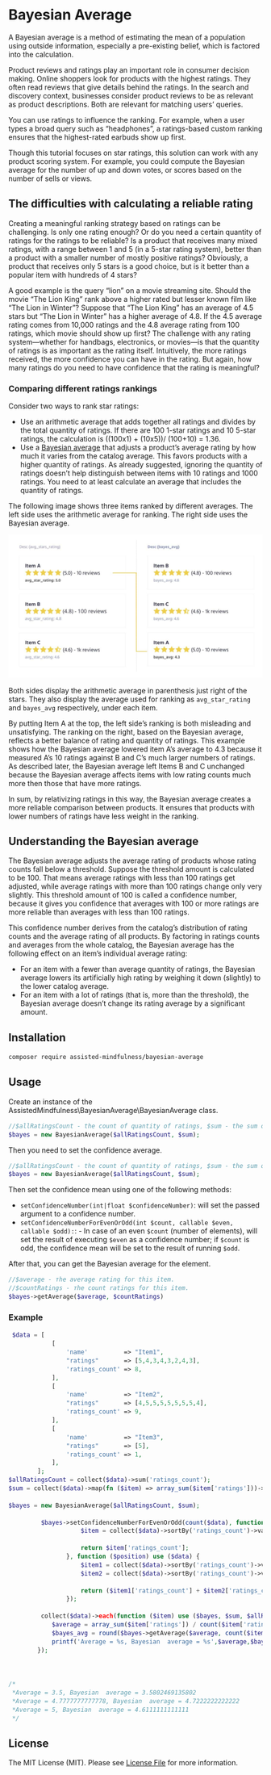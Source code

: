 # Bayesian Average

A Bayesian average is a method of estimating the mean of a population using outside information, especially a pre-existing belief, which is factored into the calculation.


Product reviews and ratings play an important role in consumer decision making. Online shoppers look for products with the highest ratings. They often read reviews that give details behind the ratings. In the search and discovery context, businesses consider product reviews to be as relevant as product descriptions. Both are relevant for matching users’ queries.

You can use ratings to influence the ranking. For example, when a user types a broad query such as “headphones”, a ratings-based custom ranking ensures that the highest-rated earbuds show up first.

Though this tutorial focuses on star ratings, this solution can work with any product scoring system. For example, you could compute the Bayesian average for the number of up and down votes, or scores based on the number of sells or views.


## The difficulties with calculating a reliable rating

Creating a meaningful ranking strategy based on ratings can be challenging. Is only one rating enough? Or do you need a certain quantity of ratings for the ratings to be reliable? Is a product that receives many mixed ratings, with a range between 1 and 5 (in a 5-star rating system), better than a product with a smaller number of mostly positive ratings? Obviously, a product that receives only 5 stars is a good choice, but is it better than a popular item with hundreds of 4 stars?

A good example is the query “lion” on a movie streaming site. Should the movie “The Lion King” rank above a higher rated but lesser known film like “The Lion in Winter”? Suppose that “The Lion King” has an average of 4.5 stars but “The Lion in Winter” has a higher average of 4.8. If the 4.5 average rating comes from 10,000 ratings and the 4.8 average rating from 100 ratings, which movie should show up first?
The challenge with any rating system—whether for handbags, electronics, or movies—is that the quantity of ratings is as important as the rating itself. Intuitively, the more ratings received, the more confidence you can have in the rating. But again, how many ratings do you need to have confidence that the rating is meaningful?


### Comparing different ratings rankings

Consider two ways to rank star ratings:

- Use an arithmetic average that adds together all ratings and divides by the total quantity of ratings. If there are 100 1-star ratings and 10 5-star ratings, the calculation is ((100x1) + (10x5))/ (100+10) = 1.36.
- Use a [Bayesian average](https://en.wikipedia.org/wiki/Bayesian_average) that adjusts a product’s average rating by how much it varies from the catalog average. This favors products with a higher quantity of ratings.
As already suggested, ignoring the quantity of ratings doesn’t help distinguish between items with 10 ratings and 1000 ratings. You need to at least calculate an average that includes the quantity of ratings.

The following image shows three items ranked by different averages. The left side uses the arithmetic average for ranking. The right side uses the Bayesian average.

![image](./images/items.png)


Both sides display the arithmetic average in parenthesis just right of the stars. They also display the average used for ranking as `avg_star_rating` and `bayes_avg` respectively, under each item.

By putting Item A at the top, the left side’s ranking is both misleading and unsatisfying. The ranking on the right, based on the Bayesian average, reflects a better balance of rating and quantity of ratings. This example shows how the Bayesian average lowered item A’s average to 4.3 because it measured A’s 10 ratings against B and C’s much larger numbers of ratings. As described later, the Bayesian average left Items B and C unchanged because the Bayesian average affects items with low rating counts much more then those that have more ratings.

In sum, by relativizing ratings in this way, the Bayesian average creates a more reliable comparison between products. It ensures that products with lower numbers of ratings have less weight in the ranking.



## Understanding the Bayesian average

The Bayesian average adjusts the average rating of products whose rating counts fall below a threshold. Suppose the threshold amount is calculated to be 100. That means average ratings with less than 100 ratings get adjusted, while average ratings with more than 100 ratings change only very slightly. This threshold amount of 100 is called a confidence number, because it gives you confidence that averages with 100 or more ratings are more reliable than averages with less than 100 ratings.

This confidence number derives from the catalog’s distribution of rating counts and the average rating of all products. By factoring in ratings counts and averages from the whole catalog, the Bayesian average has the following effect on an item’s individual average rating:

- For an item with a fewer than average quantity of ratings, the Bayesian average lowers its artificially high rating by weighing it down (slightly) to the lower catalog average.
- For an item with a lot of ratings (that is, more than the threshold), the Bayesian average doesn’t change its rating average by a significant amount.


## Installation

```bash
composer require assisted-mindfulness/bayesian-average
```


## Usage

Create an instance of the AssistedMindfulness\BayesianAverage\BayesianAverage class.
```php
//$allRatingsCount - the count of quantity of ratings, $sum - the sum of all ratings
$bayes = new BayesianAverage($allRatingsCount, $sum);
```
Then you need to set the confidence average.

```php
//$allRatingsCount - the count of quantity of ratings, $sum - the sum of all ratings
$bayes = new BayesianAverage($allRatingsCount, $sum);
```

Then set the confidence mean using one of the following methods:
- `setConfidenceNumber(int|float $confidenceNumber)`: will set the passed argument to a confidence number.
- `setConfidenceNumberForEvenOrOdd(int $count, callable $even, callable $odd):`: - In case of an even `$count` (number of elements), will set the result of executing `$even` as a confidence number; if `$count` is odd, the confidence mean will be set to the result of running `$odd`.



After that, you can get the Bayesian average for the element.
```php
//$average - тhe average rating for this item.
//$countRatings - тhe count ratings for this item.
$bayes->getAverage($average, $countRatings)
```



### Example

```php
 $data = [
            [
                'name'          => "Item1",
                "ratings"       => [5,4,3,4,3,2,4,3],
                'ratings_count' => 8,
            ],
            [
                'name'          => "Item2",
                "ratings"       => [4,5,5,5,5,5,5,5,4],
                'ratings_count' => 9,
            ],
            [
                'name'          => "Item3",
                "ratings"       => [5],
                'ratings_count' => 1,
            ],
        ];
$allRatingsCount = collect($data)->sum('ratings_count');
$sum = collect($data)->map(fn ($item) => array_sum($item['ratings']))->sum();

$bayes = new BayesianAverage($allRatingsCount, $sum);

         $bayes->setConfidenceNumberForEvenOrOdd(count($data), function ($position) use ($data) {
                    $item = collect($data)->sortBy('ratings_count')->values()->get($position / 2);
        
                    return $item['ratings_count'];
                }, function ($position) use ($data) {
                    $item1 = collect($data)->sortBy('ratings_count')->values()->get(($position + 1) / 2);
                    $item2 = collect($data)->sortBy('ratings_count')->values()->get(($position - 1) / 2);
        
                    return ($item1['ratings_count'] + $item2['ratings_count']) / 2;
                });

         collect($data)->each(function ($item) use ($bayes, $sum, $allRatingsCount) {
            $average = array_sum($item['ratings']) / count($item['ratings']);
            $bayes_avg = round($bayes->getAverage($average, count($item['ratings']),2)
            printf('Average = %s, Bayesian  average = %s',$average,$bayes_avg);
        });



/*
 *Average = 3.5, Bayesian  average = 3.5802469135802 
 *Average = 4.7777777777778, Bayesian  average = 4.7222222222222 
 *Average = 5, Bayesian  average = 4.6111111111111 
 */
```


## License

The MIT License (MIT). Please see [License File](LICENSE.md) for more information.
